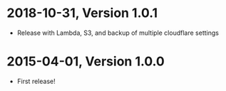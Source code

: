 2018-10-31, Version 1.0.1
=========================

 * Release with Lambda, S3, and backup of multiple cloudflare settings

2015-04-01, Version 1.0.0
=========================

 * First release!
